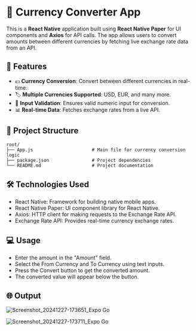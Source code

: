 # 💱 Currency Converter App

This is a **React Native** application built using **React Native Paper** for UI components and **Axios** for API calls. The app allows users to convert amounts between different currencies by fetching live exchange rate data from an API.

## 🚀 Features

- 💵 **Currency Conversion**: Convert between different currencies in real-time.
- 🏷️ **Multiple Currencies Supported**: USD, EUR, and many more.
- 🔢 **Input Validation**: Ensures valid numeric input for conversion.
- 📊 **Real-time Data**: Fetches exchange rates from a live API.

## 📂 Project Structure
```
root/
├── App.js                      # Main file for currency conversion logic
├── package.json                # Project dependencies
└── README.md                   # Project documentation
```
## 🛠️ Technologies Used

- React Native: Framework for building native mobile apps.
- React Native Paper: UI component library for React Native.
- Axios: HTTP client for making requests to the Exchange Rate API.
- Exchange Rate API: Provides real-time currency exchange rates.
  
## 💻 Usage
- Enter the amount in the "Amount" field.
- Select the From Currency and To Currency using text inputs.
- Press the Convert button to get the converted amount.
- The converted value will appear below the button.

## 🌐 Output

![Screenshot_20241227-173651_Expo Go](https://github.com/user-attachments/assets/79d6b385-1a85-4bbc-bd9f-3767f8bcd7e9)

![Screenshot_20241227-173711_Expo Go](https://github.com/user-attachments/assets/2ed5d0c8-461e-461f-b05b-d58cc765484b)

